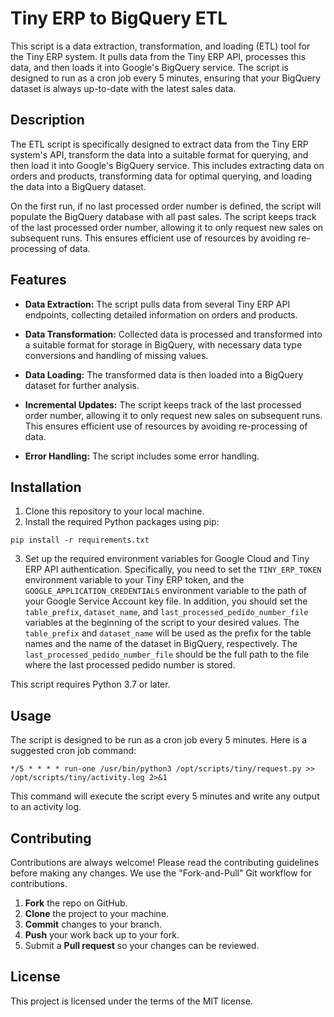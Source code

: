 # Tiny ERP to BigQuery ETL

This script is a data extraction, transformation, and loading (ETL) tool for the Tiny ERP system. It pulls data from the Tiny ERP API, processes this data, and then loads it into Google's BigQuery service. The script is designed to run as a cron job every 5 minutes, ensuring that your BigQuery dataset is always up-to-date with the latest sales data.

## Description

The ETL script is specifically designed to extract data from the Tiny ERP system's API, transform the data into a suitable format for querying, and then load it into Google's BigQuery service. This includes extracting data on orders and products, transforming data for optimal querying, and loading the data into a BigQuery dataset.

On the first run, if no last processed order number is defined, the script will populate the BigQuery database with all past sales. The script keeps track of the last processed order number, allowing it to only request new sales on subsequent runs. This ensures efficient use of resources by avoiding re-processing of data.

## Features

- **Data Extraction:** The script pulls data from several Tiny ERP API endpoints, collecting detailed information on orders and products.

- **Data Transformation:** Collected data is processed and transformed into a suitable format for storage in BigQuery, with necessary data type conversions and handling of missing values.

- **Data Loading:** The transformed data is then loaded into a BigQuery dataset for further analysis.

- **Incremental Updates:** The script keeps track of the last processed order number, allowing it to only request new sales on subsequent runs. This ensures efficient use of resources by avoiding re-processing of data.

- **Error Handling:** The script includes some error handling.

## Installation

1. Clone this repository to your local machine.
2. Install the required Python packages using pip:

```
pip install -r requirements.txt
```

3. Set up the required environment variables for Google Cloud and Tiny ERP API authentication.     Specifically, you need to set the `TINY_ERP_TOKEN` environment variable to your Tiny ERP token,     and the `GOOGLE_APPLICATION_CREDENTIALS` environment variable to the path of your Google Service Account key file.     In addition, you should set the `table_prefix`, `dataset_name`, and `last_processed_pedido_number_file` variables at the beginning of the script to your desired values.     The `table_prefix` and `dataset_name` will be used as the prefix for the table names and the name of the dataset in BigQuery, respectively.     The `last_processed_pedido_number_file` should be the full path to the file where the last processed pedido number is stored.

This script requires Python 3.7 or later.

## Usage

The script is designed to be run as a cron job every 5 minutes. Here is a suggested cron job command:

```
*/5 * * * * run-one /usr/bin/python3 /opt/scripts/tiny/request.py >> /opt/scripts/tiny/activity.log 2>&1
```

This command will execute the script every 5 minutes and write any output to an activity log.

## Contributing

Contributions are always welcome! Please read the contributing guidelines before making any changes. We use the "Fork-and-Pull" Git workflow for contributions.

1. **Fork** the repo on GitHub.
2. **Clone** the project to your machine.
3. **Commit** changes to your branch.
4. **Push** your work back up to your fork.
5. Submit a **Pull request** so your changes can be reviewed.

## License

This project is licensed under the terms of the MIT license.
